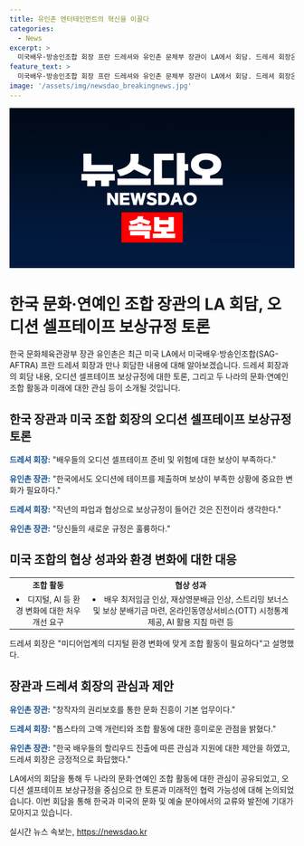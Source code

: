 ```yaml
---
title: 유인촌 엔터테인먼트의 혁신을 이끌다
categories:
  - News
excerpt: >
  미국배우·방송인조합 회장 프란 드레셔와 유인촌 문체부 장관이 LA에서 회담. 드레셔 회장은 오디션 셀프테이프 보상 규정의 중요성 강조하며, 유 장관은 한국과 미국의 파업과 협상 과정 유사성을 언급했다. 또한, 배우들의 처우 개선을 위한 파업의 성과와 미디어 업계의 디지털 환경 변화에 맞는 조합의 필요성을 설명했다. 유 장관은 한국 배우들의 해외진출이 늘어나면서 미국 조합에 가입하는 경우를 대비해 협력 요청했고, 드레셔 회장은 수용 의사를 밝혔다.
feature_text: >
  미국배우·방송인조합 회장 프란 드레셔와 유인촌 문체부 장관이 LA에서 회담. 드레셔 회장은 오디션 셀프테이프 보상 규정의 중요성 강조하며, 유 장관은 한국과 미국의 파업과 협상 과정 유사성을 언급했다. 또한, 배우들의 처우 개선을 위한 파업의 성과와 미디어 업계의 디지털 환경 변화에 맞는 조합의 필요성을 설명했다. 유 장관은 한국 배우들의 해외진출이 늘어나면서 미국 조합에 가입하는 경우를 대비해 협력 요청했고, 드레셔 회장은 수용 의사를 밝혔다.
image: '/assets/img/newsdao_breakingnews.jpg'
---
```


<p><img src="/assets/img/newsdao_breakingnews.jpg" alt="firstkoreanews 속보" /></p>

<h1>한국 문화·연예인 조합 장관의 LA 회담, 오디션 셀프테이프 보상규정 토론</h1>

<p data-ke-size="size16">한국 문화체육관광부 장관 유인촌은 최근 미국 LA에서 미국배우·방송인조합(SAG-AFTRA) 프란 드레셔 회장과 만나 회담한 내용에 대해 알아보겠습니다. 드레셔 회장과의 회담 내용, 오디션 셀프테이프 보상규정에 대한 토론, 그리고 두 나라의 문화·연예인 조합 활동과 미래에 대한 관심 등이 소개될 것입니다.</p>

<h2 data-ke-size="size26">한국 장관과 미국 조합 회장의 오디션 셀프테이프 보상규정 토론</h2>

<p><b><span style="color: #1a5490;">드레셔 회장:</span></b> "배우들의 오디션 셀프테이프 준비 및 위험에 대한 보상이 부족하다."</p>

<p><b><span style="color: #1a5490;">유인촌 장관:</span></b> "한국에서도 오디션에 테이프를 제출하며 보상이 부족한 상황에 중요한 변화가 필요하다."</p>

<p><b><span style="color: #1a5490;">드레셔 회장:</span></b> "작년의 파업과 협상으로 보상규정이 들어간 것은 진전이라 생각한다."</p>

<p><b><span style="color: #1a5490;">유인촌 장관:</span></b> "당신들의 새로운 규정은 훌륭하다."</p>

<h2 data-ke-size="size26">미국 조합의 협상 성과와 환경 변화에 대한 대응</h2>

<table>
    <tr>
        <td style="text-align: center; height: 17px;"><b>조합 활동</b></td>
        <td style="text-align: center; height: 17px;"><b>협상 성과</b></td>
    </tr>
    <tr>
        <td style="text-align: center; height: 17px;"><li>디지털, AI 등 환경 변화에 대한 처우 개선 요구</li></td>
        <td style="text-align: center; height: 17px;"><li>배우 최저임금 인상, 재상영분배금 인상, 스트리밍 보너스 및 보상 분배기금 마련, 온라인동영상서비스(OTT) 시청통계 제공, AI 활용 지침 마련 등</li></td>
    </tr>
</table>

<p>드레셔 회장은 "미디어업계의 디지털 환경 변화에 맞게 조합 활동이 필요하다"고 설명했다.</p>

<h2 data-ke-size="size26">장관과 드레셔 회장의 관심과 제안</h2>

<p><b><span style="color: #1a5490;">유인촌 장관:</span></b> "창작자의 권리보호를 통한 문화 진흥이 기본 업무이다."</p>

<p><b><span style="color: #1a5490;">드레셔 회장:</span></b> "톱스타의 고액 개런티와 조합 활동에 대한 흥미로운 관점을 밝혔다."</p>

<p><b><span style="color: #1a5490;">유인촌 장관:</span></b> "한국 배우들의 할리우드 진출에 따른 관심과 지원에 대한 제안을 하였고, 드레셔 회장은 긍정적으로 화답했다."</p>

<p data-ke-size="size16">LA에서의 회담을 통해 두 나라의 문화·연예인 조합 활동에 대한 관심이 공유되었고, 오디션 셀프테이프 보상규정을 중심으로 한 토론과 미래적인 협력 가능성에 대해 논의되었습니다. 이번 회담을 통해 한국과 미국의 문화 및 예술 분야에서의 교류와 발전에 기대가 모아지고 있습니다.</p>
실시간 뉴스 속보는, <a href="https://newsdao.kr" rel="dofollow">https://newsdao.kr</a>


